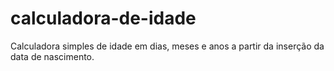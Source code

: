 # calculadora-de-idade
Calculadora simples de idade em dias, meses e anos a partir da inserção da data de nascimento.
